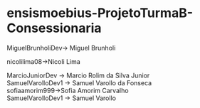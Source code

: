 # ensismoebius-ProjetoTurmaB-Consessionaria
MiguelBrunholiDev-> Miguel Brunholi  

nicolilima08->Nicoli Lima  

MarcioJuniorDev -> Marcio Rolim da Silva Junior  
SamuelVarolloDev1 -> Samuel Varollo da Fonseca  
sofiaamorim999->Sofia Amorim Carvalho  
SamuelVarolloDev1 -> Samuel Varollo  
